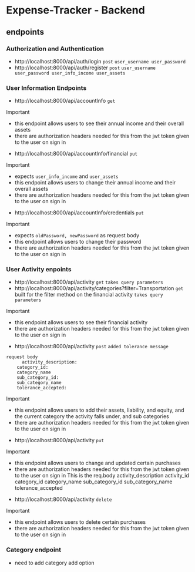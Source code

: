 # Expense-Tracker - Backend

## endpoints 

### Authorization and Authentication 
* http://localhost:8000/api/auth/login `post` `user_username user_password`
* http://localhost:8000/api/auth/register `post` `user_username user_password user_info_income user_assets`

### User Information Endpoints
* http://localhost:8000/api/accountInfo `get`
> [!IMPORTANT]
> * this endpoint allows users to see their annual income and their overall assets
> * there are authorization headers needed for this from the jwt token given to the user on sign in
* http://localhost:8000/api/accountInfo/financial `put`
> [!IMPORTANT]
> * expects `user_info_income` and `user_assets`
> * this endpoint allows users to change their annual income and their overall assets
> * there are authorization headers needed for this from the jwt token given to the user on sign in
* http://localhost:8000/api/accountInfo/credentials `put`
> [!IMPORTANT]
> * expects `oldPassword, newPassword` as request body
> * this endpoint allows users to change their password
> * there are authorization headers needed for this from the jwt token given to the user on sign in

### User Activity enpoints 
* http://localhost:8000/api/activity `get` `takes query parameters`
* http://localhost:8000/api/activity/categories?filter=Transportation `get` 
built for the filter method on the financial activity 
`takes query parameters`
> [!IMPORTANT]
> * this endpoint allows users to see their financial activity
> * there are authorization headers needed for this from the jwt token given to the user on sign in
* http://localhost:8000/api/activity `post` `added tolerance message`
```
request body 
      activity_description:
    category_id:
    category_name
    sub_category_id:
    sub_category_name
    tolerance_accepted:
```
> [!IMPORTANT]
> * this endpoint allows users to add their assets, liability, and equity, and the current category the activity falls under, and sub categories 
> * there are authorization headers needed for this from the jwt token given to the user on sign in
* http://localhost:8000/api/activity `put`
> [!IMPORTANT]
> * this endpoint allows users to change and updated certain purchases
> * there are authorization headers needed for this from the jwt token given to the user on sign in
    This is the req.body
    activity_description
    activity_id
    category_id
    category_name
    sub_category_id
    sub_category_name
    tolerance_accepted
* http://localhost:8000/api/activity `delete`
> [!IMPORTANT]
> * this endpoint allows users to delete certain purchases
> * there are authorization headers needed for this from the jwt token given to the user on sign in

### Category endpoint
* need to add category add option 


